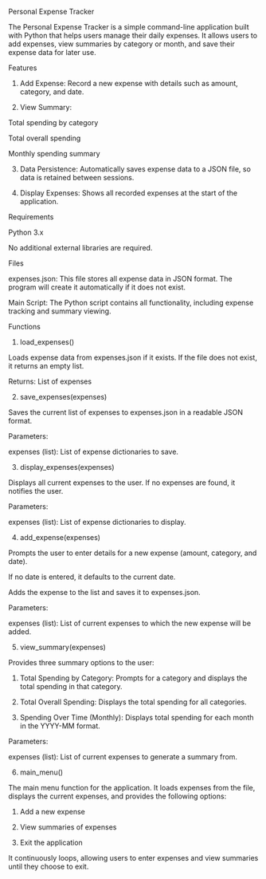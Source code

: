 Personal Expense Tracker

The Personal Expense Tracker is a simple command-line application built with Python that helps users manage their daily expenses. It allows users to add expenses, view summaries by category or month, and save their expense data for later use.

Features

1. Add Expense: Record a new expense with details such as amount, category, and date.


2. View Summary:

Total spending by category

Total overall spending

Monthly spending summary



3. Data Persistence: Automatically saves expense data to a JSON file, so data is retained between sessions.


4. Display Expenses: Shows all recorded expenses at the start of the application.



Requirements

Python 3.x

No additional external libraries are required.


Files

expenses.json: This file stores all expense data in JSON format. The program will create it automatically if it does not exist.

Main Script: The Python script contains all functionality, including expense tracking and summary viewing.


Functions

1. load_expenses()

Loads expense data from expenses.json if it exists. If the file does not exist, it returns an empty list.

Returns: List of expenses


2. save_expenses(expenses)

Saves the current list of expenses to expenses.json in a readable JSON format.

Parameters:

expenses (list): List of expense dictionaries to save.



3. display_expenses(expenses)

Displays all current expenses to the user. If no expenses are found, it notifies the user.

Parameters:

expenses (list): List of expense dictionaries to display.



4. add_expense(expenses)

Prompts the user to enter details for a new expense (amount, category, and date).

If no date is entered, it defaults to the current date.

Adds the expense to the list and saves it to expenses.json.

Parameters:

expenses (list): List of current expenses to which the new expense will be added.



5. view_summary(expenses)

Provides three summary options to the user:

1. Total Spending by Category: Prompts for a category and displays the total spending in that category.


2. Total Overall Spending: Displays the total spending for all categories.


3. Spending Over Time (Monthly): Displays total spending for each month in the YYYY-MM format.



Parameters:

expenses (list): List of current expenses to generate a summary from.



6. main_menu()

The main menu function for the application. It loads expenses from the file, displays the current expenses, and provides the following options:

1. Add a new expense


2. View summaries of expenses


3. Exit the application



It continuously loops, allowing users to enter expenses and view summaries until they choose to exit.
